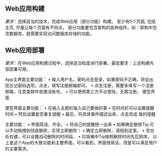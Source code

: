 ## Web应用构建
*要求*：选择适当的技术，完成Web应用（部分功能）构建。
至少有5个页面, 包括主页, 尽量让每个页面有不同点。
部分功能要包含架构的各种组件。如：架构中包含数据库，就需要实现访问数据库存储的功能。

## Web应用部署
*要求*：在Web应用构建过程中，选择适当粒度进行部署。最低要求：上述构建内容部署可用。
 
App主界面主要功能：
•	输入用户名，密码点击登录，如果密码不正确，将会出现忘记密码选项，点击，填写注册邮箱即可。
•	点击注册，需要多填写一个注册邮箱，注意查邮件收激活账号。
•	可以使用第三方平台登陆，无需注册。
便签界面 

便签界面主要功能：
•	在输入主题栏输入自己要做的事
•	在时间栏可以设置提醒时间
•	然后设置是否重复提醒
•	最后，将具体事件描述出来，点击完成
我的提醒
 
主要功能：
•	界面简洁，齐全。
•	将自己的提醒统一出来
•	如果确定删除Tip,可以手动拖拽到彻底删除，实现立即删除！
•	确定立即删除，请拖到这里。
•	空白处右键，可以设置自动删除的时间段。
•	垃圾桶中Tip按照删除时间先后排序。
以上是这个App的大致功能和主要界面。可以看到，界面很简洁，但是可以满足用户的主要需求。

